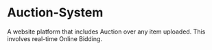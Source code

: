 # Auction-System
A website platform that includes Auction over any item uploaded. This involves real-time Online Bidding.
